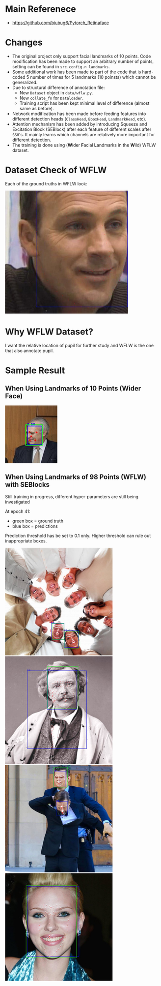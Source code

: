 # Main Referenece

- https://github.com/biubug6/Pytorch_Retinaface

# Changes

- The original project only support facial landmarks of 10 points. Code modification has been made to support an arbitrary number of points, setting can be found in `src.config.n_landmarks`.
- Some additional work has been made to part of the code that is hard-coded 5 number of times for 5 landmarks (10 poinsts) which cannot be generalized.
- Due to structural difference of annotation file:
  - New `Dataset` object in `data/wflw.py`.
  - New `collate_fn` for `Dataloader`.
  - Training script has been kept minimal level of difference (almost same as before).
- Network modification has been made before feeding features into different detection heads (`ClassHead`, `BboxHead`, `LandmarkHead`, etc).
- Attention mechanism has been added by introducing Squeeze and Excitation Block (SEBlock) after each feature of different scales after `SSH`'s. It mainly learns which channels are relatively more important for different detection.
- The training is done using (**W**ider **F**acial **L**andmarks in the **W**ild) WFLW dataset.

# Dataset Check of WFLW

Each of the ground truths in WFLW look:

<img src="dataset_check/039.jpg" width="400"/>

# Why WFLW Dataset?

I want the relative location of pupil for further study and WFLW is the one that also annotate pupil.

# Sample Result

## When Using Landmarks of 10 Points (Wider Face)

<img src="images_for_readme/001.png"/>

## When Using Landmarks of 98 Points (WFLW) with SEBlocks

Still training in progress, different hyper-parameters are still being investigated

At epoch 41:

- green box = ground truth
- blue box = predictions

Prediction threshold has be set to 0.1 only. Higher threshold can rule out inappropriate boxes.

<img src="images_for_readme/epoch_041_batch_00200.jpg" width="350"/>
<img src="images_for_readme/epoch_041_batch_00300.jpg" width="350"/>
<img src="images_for_readme/epoch_041_batch_00380.jpg" width="350"/>
<img src="images_for_readme/epoch_041_batch_00130.jpg" width="350"/>
